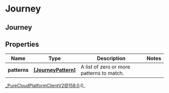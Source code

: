 # Journey

## Journey

## Properties

|Name | Type | Description | Notes|
|------------ | ------------- | ------------- | -------------|
| **patterns** | [**[JourneyPattern]**](JourneyPattern) | A list of zero or more patterns to match. | |



_PureCloudPlatformClientV2@158.0.0_
